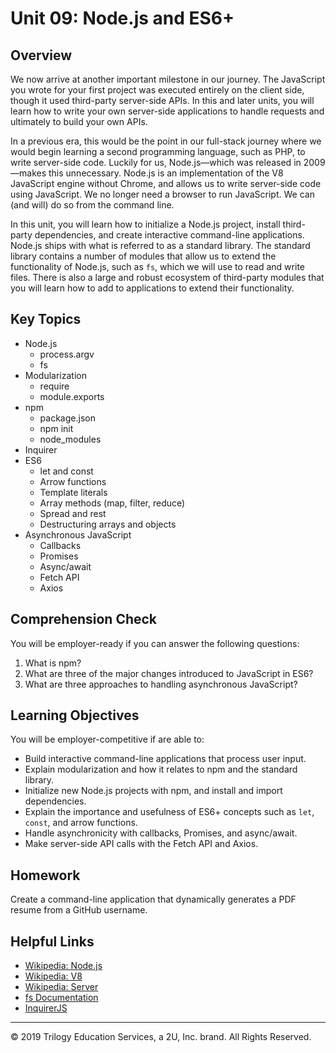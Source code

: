 # Unit 09: Node.js and ES6+

## Overview
We now arrive at another important milestone in our journey. The JavaScript you wrote for your first project was executed entirely on the client side, though it used third-party server-side APIs. In this and later units, you will learn how to write your own server-side applications to handle requests and ultimately to build your own APIs.

In a previous era, this would be the point in our full-stack journey where we would begin learning a second programming language, such as PHP, to write server-side code. Luckily for us, Node.js—which was released in 2009—makes this unnecessary. Node.js is an implementation of the V8 JavaScript engine without Chrome, and allows us to write server-side code using JavaScript. We no longer need a browser to run JavaScript. We can (and will) do so from the command line.

In this unit, you will learn how to initialize a Node.js project, install third-party dependencies, and create interactive command-line applications. Node.js ships with what is referred to as a standard library. The standard library contains a number of modules that allow us to extend the functionality of Node.js, such as `fs`, which we will use to read and write files. There is also a large and robust ecosystem of third-party modules that you will learn how to add to applications to extend their functionality.

## Key Topics

* Node.js
    * process.argv
    * fs
* Modularization
    * require
    * module.exports
* npm
    * package.json
    * npm init
    * node_modules
* Inquirer
* ES6
    * let and const
    * Arrow functions
    * Template literals
    * Array methods (map, filter, reduce)
    * Spread and rest
    * Destructuring arrays and objects
* Asynchronous JavaScript
    * Callbacks
    * Promises
    * Async/await
    * Fetch API
    * Axios
 

## Comprehension Check
You will be employer-ready if you can answer the following questions:
1. What is npm?
2. What are three of the major changes introduced to JavaScript in ES6?
3. What are three approaches to handling asynchronous JavaScript?


## Learning Objectives
You will be employer-competitive if are able to: 
* Build interactive command-line applications that process user input.
* Explain modularization and how it relates to npm and the standard library.
* Initialize new Node.js projects with npm, and install and import dependencies.
* Explain the importance and usefulness of ES6+ concepts such as `let`, `const`, and arrow functions.
* Handle asynchronicity with callbacks, Promises, and async/await.
* Make server-side API calls with the Fetch API and Axios.


## Homework
Create a command-line application that dynamically generates a PDF resume from a GitHub username.


## Helpful Links
* [Wikipedia: Node.js](https://en.wikipedia.org/wiki/Node.js)
* [Wikipedia: V8](https://en.wikipedia.org/wiki/Chrome_V8)
* [Wikipedia: Server](https://en.wikipedia.org/wiki/Server_(computing))
* [fs Documentation](https://node.readthedocs.io/en/latest/api/fs/)
* [InquirerJS](https://www.npmjs.com/package/inquirer/v/0.2.3)

- - -
© 2019 Trilogy Education Services, a 2U, Inc. brand. All Rights Reserved.
